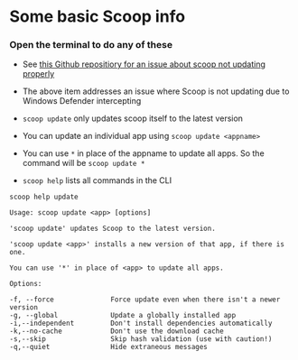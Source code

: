 # Some basic Scoop info

### Open the terminal to do any of these

- See [this Github repositiory for an issue about scoop not updating properly](https://github.com/ScoopInstaller/Scoop/issues/5926)

- The above item addresses an issue where Scoop is not updating due to Windows Defender intercepting

- `scoop update` only updates scoop itself to the latest version

- You can update an individual app using `scoop update <appname>`

- You can use `*` in place of the appname to update all apps. So the command will be `scoop update *`

- `scoop help` lists all commands in the CLI

```
scoop help update

Usage: scoop update <app> [options]

'scoop update' updates Scoop to the latest version.

'scoop update <app>' installs a new version of that app, if there is one.

You can use '*' in place of <app> to update all apps.

Options:

-f, --force              Force update even when there isn't a newer version
-g, --global             Update a globally installed app
-i,--independent         Don't install dependencies automatically
-k,--no-cache            Don't use the download cache
-s,--skip                Skip hash validation (use with caution!)
-q,--quiet               Hide extraneous messages
```
